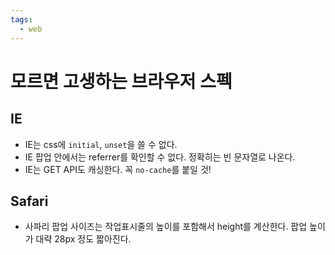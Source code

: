 ```yaml
---
tags:
  - web
---
```


# 모르면 고생하는 브라우저 스펙

## IE

- IE는 css에 `initial`, `unset`을 쓸 수 없다.
- IE 팝업 안에서는 referrer를 확인할 수 없다. 정확히는 빈 문자열로 나온다.
- IE는 GET API도 캐싱한다. 꼭 `no-cache`를 붙일 것!

## Safari

- 사파리 팝업 사이즈는 작업표시줄의 높이를 포함해서 height를 계산한다. 팝업 높이가 대략 28px 정도 짧아진다.

<PageTags />
